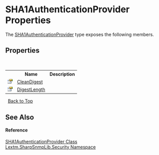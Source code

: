 # SHA1AuthenticationProvider Properties
 

The <a href="T_Lextm_SharpSnmpLib_Security_SHA1AuthenticationProvider">SHA1AuthenticationProvider</a> type exposes the following members.


## Properties
&nbsp;<table><tr><th></th><th>Name</th><th>Description</th></tr><tr><td>![Public property](media/pubproperty.gif "Public property")</td><td><a href="P_Lextm_SharpSnmpLib_Security_SHA1AuthenticationProvider_CleanDigest">CleanDigest</a></td><td /></tr><tr><td>![Public property](media/pubproperty.gif "Public property")</td><td><a href="P_Lextm_SharpSnmpLib_Security_SHA1AuthenticationProvider_DigestLength">DigestLength</a></td><td /></tr></table>&nbsp;
<a href="#sha1authenticationprovider-properties">Back to Top</a>

## See Also


#### Reference
<a href="T_Lextm_SharpSnmpLib_Security_SHA1AuthenticationProvider">SHA1AuthenticationProvider Class</a><br /><a href="N_Lextm_SharpSnmpLib_Security">Lextm.SharpSnmpLib.Security Namespace</a><br />